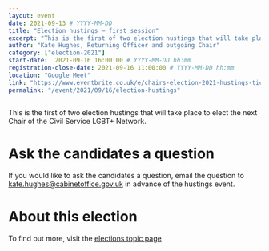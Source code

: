```yaml
---
layout: event
date: 2021-09-13 # YYYY-MM-DD
title: "Election hustings – first session"
excerpt: "This is the first of two election hustings that will take place to elect the next Chair of the Civil Service LGBT+ Network."
author: "Kate Hughes, Returning Officer and outgoing Chair"
category: ["election-2021"]
start-date:  2021-09-16 16:00:00 # YYYY-MM-DD hh:mm
registration-close-date: 2021-09-16 11:00:00 # YYYY-MM-DD hh:mm
location: "Google Meet"
link: "https://www.eventbrite.co.uk/e/chairs-election-2021-hustings-tickets-171351656417"
permalink: "/event/2021/09/16/election-hustings"
---
```


This is the first of two election hustings that will take place to elect the next Chair of the Civil Service LGBT+ Network.

# Ask the candidates a question

If you would like to ask the candidates a question, email the question to <kate.hughes@cabinetoffice.gov.uk> in advance of the hustings event.

# About this election

To find out more, visit the [elections topic page](https://www.civilservice.lgbt/topic/election-2021)
